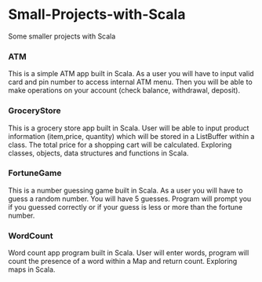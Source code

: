 # Small-Projects-with-Scala
Some smaller projects with Scala

### ATM
This is a simple ATM app built in Scala. 
As a user you will have to input valid card and pin number to access internal ATM menu.
Then you will be able to make operations on your account (check balance, withdrawal, deposit).

### GroceryStore
This is a grocery store app built in Scala. 
User will be able to input product information (item,price, quantity) 
which will be stored in a ListBuffer within a class. The total price for a shopping cart will be calculated.
Exploring classes, objects, data structures and functions in Scala.

### FortuneGame
This is a number guessing game built in Scala. 
As a user you will have to guess a random number. You will have 5 guesses.
Program will prompt you if you guessed correctly or if your guess is less 
or more than the fortune number.

### WordCount
Word count app program built in Scala.
User will enter words, program will count the presence of a word within a Map and return count.
Exploring maps in Scala.

